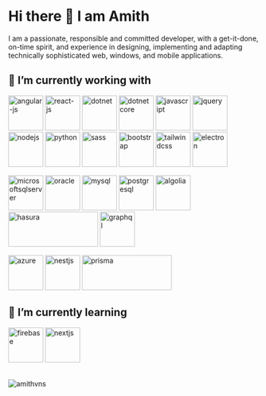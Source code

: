 <h1>Hi there 👋 I am Amith</h1>

I am a passionate, responsible and committed developer, with a get-it-done, on-time spirit, and experience in designing, implementing and adapting technically sophisticated web, windows, and mobile applications.

<h2>🔭 I’m currently working with</h2>
<p align="left">
  <img src="https://cdn.jsdelivr.net/gh/devicons/devicon/icons/angularjs/angularjs-plain.svg" alt="angular-js" width="70" height="70" />
  <img src="https://cdn.jsdelivr.net/gh/devicons/devicon/icons/react/react-original-wordmark.svg" alt="react-js" width="70" height="70" />
  <img src="https://cdn.jsdelivr.net/gh/devicons/devicon/icons/dotnetcore/dotnetcore-original.svg" alt="dotnet" width="70" height="70" />
  <img src="https://cdn.jsdelivr.net/gh/devicons/devicon/icons/dot-net/dot-net-original-wordmark.svg" alt="dotnetcore" width="70" height="70" />
  <img src="https://cdn.jsdelivr.net/gh/devicons/devicon/icons/javascript/javascript-original.svg" alt="javascript" width="70" height="70" />
  <img src="https://cdn.jsdelivr.net/gh/devicons/devicon/icons/jquery/jquery-plain-wordmark.svg" alt="jquery" width="70" height="70" />
  <img src="https://cdn.jsdelivr.net/gh/devicons/devicon/icons/nodejs/nodejs-original.svg" alt="nodejs" width="70" height="70" />
  <img src="https://cdn.jsdelivr.net/gh/devicons/devicon/icons/python/python-original-wordmark.svg" alt="python" width="70" height="70" />
  <img src="https://cdn.jsdelivr.net/gh/devicons/devicon/icons/sass/sass-original.svg" alt="sass" width="70" height="70" />
  <img src="https://cdn.jsdelivr.net/gh/devicons/devicon/icons/bootstrap/bootstrap-original.svg" alt="bootstrap" width="70" height="70" />
  <img src="https://cdn.jsdelivr.net/gh/devicons/devicon/icons/tailwindcss/tailwindcss-plain.svg" alt="tailwindcss" width="70" height="70" />
  <img src="https://cdn.jsdelivr.net/gh/devicons/devicon/icons/electron/electron-original.svg" alt="electron" width="70" height="70" />
</p>
<p>
  <img src="https://cdn.jsdelivr.net/gh/devicons/devicon/icons/microsoftsqlserver/microsoftsqlserver-plain-wordmark.svg" alt="microsoftsqlserver" width="70" height="70" />
  <img src="https://cdn.jsdelivr.net/gh/devicons/devicon/icons/oracle/oracle-original.svg" alt="oracle" width="70" height="70" />
  <img src="https://cdn.jsdelivr.net/gh/devicons/devicon/icons/mysql/mysql-original-wordmark.svg" alt="mysql" width="70" height="70" />
  <img src="https://cdn.jsdelivr.net/gh/devicons/devicon/icons/postgresql/postgresql-plain-wordmark.svg" alt="postgresql" width="70" height="70" />
  <img src="https://cdn4.iconfinder.com/data/icons/logos-and-brands/512/12_Algolia_logo_logos-512.png" alt="algolia" width="70" height="70" />
  <img src="https://hasura.io/brand-assets/hasura-logo-mono-neutral.svg" alt="hasura" width="180" height="70" />
  <img src="https://cdn.jsdelivr.net/gh/devicons/devicon/icons/graphql/graphql-plain-wordmark.svg" alt="graphql" width="70" height="70" />
</p>
<p>
  <img src="https://cdn.jsdelivr.net/gh/devicons/devicon/icons/azure/azure-original.svg" alt="azure" width="70" height="70" />
  <img src="https://cdn.jsdelivr.net/gh/devicons/devicon/icons/nestjs/nestjs-plain.svg" alt="nestjs" width="70" height="70" />
  <img class="larger" src="https://cdn.worldvectorlogo.com/logos/prisma-2.svg" alt="prisma" width="180" height="70">
</p>
<h2>🌱 I’m currently learning</h2>
<p>
  <img src="https://cdn.jsdelivr.net/gh/devicons/devicon/icons/firebase/firebase-plain-wordmark.svg" alt="firebase" width="70" height="70" />
  <img src="https://cdn.jsdelivr.net/gh/devicons/devicon/icons/nextjs/nextjs-original-wordmark.svg" alt="nextjs" width="70" height="70" />
</p>

<br>

<img src="https://github-readme-stats.vercel.app/api?username=amithvns&show_icons=true&count_private=true" alt="amithvns" />

<!--
**amithvns/amithvns** is a ✨ _special_ ✨ repository because its `README.md` (this file) appears on your GitHub profile.

Here are some ideas to get you started:

- 🔭 I’m currently working on ...
- 🌱 I’m currently learning ...
- 👯 I’m looking to collaborate on ...
- 🤔 I’m looking for help with ...
- 💬 Ask me about ...
- 📫 How to reach me: ...
- 😄 Pronouns: ...
- ⚡ Fun fact: ...
-->
